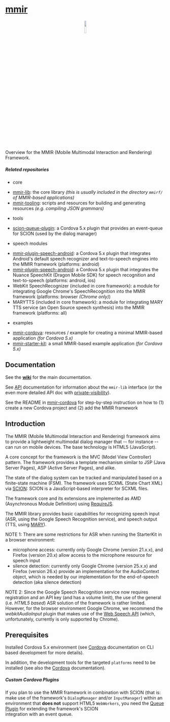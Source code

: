 [mmir][11]
====

<p align="center">
<img width="10%" src="https://raw.githubusercontent.com/wiki/mmig/mmir/images/logo.png">
</p>

Overview for the MMIR (Mobile Multimodal Interaction and Rendering) Framework. 


##### Related repositories

- core
 * [mmir-lib][4]: the core library _(this is usually included in the directory `mmirf/` of MMIR-based applications)_
 * [mmir-tooling][5]: scripts and resources for building and generating resources _(e.g. compiling JSON grammars)_
- tools
 * [scion-queue-plugin][6]: a Cordova 5.x plugin that provides an event-queue for SCION (used by the dialog manager)
- speech modules
 * [mmir-plugin-speech-android][14]: a Cordova 5.x plugin that integrates Android's default speech recognizer and text-to-speech engines into the MMIR framework (platforms: android)
 * [mmir-plugin-speech-android][15]: a Cordova 5.x plugin that integrates the Nuance SpeechKit (Dragon Mobile SDK) for speech recognition and text-to-speech (platforms: android, ios)
 * WebKit SpeechRecognizer (included in core framework): a module for integrating Google Chrome's SpeechRecognition into the MMIR framework (platforms: browser _(Chrome only)_)
 * MARYTTS (included in core framework): a module for integrating MARY TTS service (an Open Source speech synthesis) into the MMIR framework (platforms: all)
- examples
 * [mmir-cordova][9]: resources / example for creating a minimal MMIR-based application _(for Cordova 5.x)_
 * [mmir-starter-kit][10]: a small MMIR-based example application _(for Cordova 5.x)_

## Documentation

See the **[wiki][8]** for the main documentation.


See [API][12] documentation for information about the `mmir-lib` interface (or the even more detailed API doc with [private-visibility][13]).


See the README in [mmir-cordova][9] for step-by-step instruction on how to (1) create a new Cordova project and (2) add the MMIR framework


## Introduction

The MMIR (Mobile Multimodal Interaction and Rendering) framework aims to provide a 
lightweight multimodal dialog manager that -- for instance -- can run on mobile devices. 
The base technology is HTML5 (JavaScript).

A core concept for the framework is the MVC (Model View Controller) pattern. The framework provides a template
mechanism similar to JSP (Java Server Pages), ASP (Active Server Pages), and alike.

The state of the dialog system can be tracked and manipulated based on a finite-state machine (FSM).
The framework uses SCXML (State Chart XML) via [SCION][1]: SCION is a JavaScript-based interpreter for SCXML files.

The framework core and its extensions are implemented as AMD (Asynchronous Module Definition) using [RequireJS][3].


The MMIR library provides basic capabilities for recognizing speech input (ASR, using the Google Speech Recognition service), and speech output (TTS, using [MARY][2]).

NOTE 1: There are some restrictions for ASR when running the StarterKit in a browser environment:
 * microphone access: currently only Google Chrome (version 21.x.x), and Firefox (version 20.x) allow access to the microphone resource for speech input
 * silence detection: currently only Google Chrome (version 25.x.x) and Firefox (version 26.x) provide an implementation for the AudioContext object, which is needed by our implementation for the end-of-speech detection (aka silence detection) 

NOTE 2: Since the Google Speech Recognition service now requires registration and an API key (and has a volume limit),
        the use of the general (i.e. _HTML5 based_) ASR solution of the framework is rather limited.
        However, for the browser environment Google Chrome, we recommend the _webkitAudioInput_ plugin
        that makes use of the
        [Web Speech API][7] (which, unfortunately, currently is only supported by Chrome).

## Prerequisites

Installed Cordova 5.x environment (see [Cordova][0] documentation on CLI based development for more details).

In addition, the development tools for the targeted `platforms` need to be installed (see also the [Cordova][0] documentation).

##### Custom Cordova Plugins

If you plan to use the MMIR framework in combination with SCION (that is: make use of
the framework's ```DialogManager``` and/or ```InputManager```) within an environment that __does not__
support HTML5 ```WebWorkers```, you need the [Queue Plugin][6] for extending the framework's SCION  
integration with an event queue.



[0]: http://cordova.apache.org/
[1]: https://github.com/jbeard4/SCION
[2]: http://mary.dfki.de/
[3]: http://requirejs.org/
[4]: https://github.com/mmig/mmir-lib
[5]: https://github.com/mmig/mmir-tooling
[6]: https://github.com/mmig/mmir-plugin-scionqueue
[7]: https://dvcs.w3.org/hg/speech-api/raw-file/tip/speechapi.html
[8]: https://github.com/mmig/mmir/wiki
[9]: https://github.com/mmig/mmir-cordova
[10]: https://github.com/mmig/mmir-starter-kit
[11]: https://github.com/mmig/mmir
[12]: https://mmig.github.io/mmir/api
[13]: https://mmig.github.io/mmir/api-all
[14]: https://github.com/mmig/mmir-plugin-speech-android
[15]: https://github.com/mmig/mmir-plugin-speech-nunace

